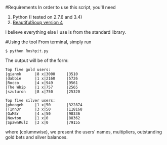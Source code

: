 #Requirements
In order to use this script, you'll need

1. Python (I tested on 2.7.6 and 3.4)
2. [BeautifulSoup version 4](http://www.crummy.com/software/BeautifulSoup/bs4/doc/#installing-beautiful-soup)

I believe everything else I use is from the standard library.

#Using the tool
From terminal, simply run

    $ python Roshpit.py

The output will be of the form:

    Top five gold users:
    |gianmk      |8 x|3000     |3510       
    |dabbie      |1 x|2160     |5726       
    |Rocco       |4 x|949      |9561       
    |The Whip    |1 x|757      |2565       
    |szuturon    |8 x|750      |25320      
    
    Top five silver users:
    |phoogeh     |1 x|50       |322874     
    |T1nn3r      |3 x|50       |118168     
    |GaM3r       |4 x|50       |90336      
    |Newton      |1 x|0        |88362      
    |SpawnRulz   |3 x|0        |79155

where (columnwise), we present the users' names, multipliers, outstanding gold bets and silver balances.
